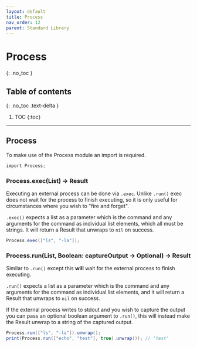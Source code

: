 ```yaml
---
layout: default
title: Process
nav_order: 12
parent: Standard Library
---
```


# Process
{: .no_toc }

## Table of contents
{: .no_toc .text-delta }

1. TOC
{:toc}

---

## Process

To make use of the Process module an import is required.

```cs
import Process;
```

### Process.exec(List) -> Result

Executing an external process can be done via `.exec`. Unlike `.run()` exec does not wait for the process
to finish executing, so it is only useful for circumstances where you wish to "fire and forget".

`.exec()` expects a list as a parameter which is the command and any arguments for the command as individual list elements, which all must be strings.
It will return a Result that unwraps to `nil` on success.

```cs
Process.exec(["ls", "-la"]);
```

### Process.run(List, Boolean: captureOutput -> Optional) -> Result

Similar to `.run()` except this **will** wait for the external process to finish executing.

`.run()` expects a list as a parameter which is the command and any arguments for the command as individual list elements,
and it will return a Result that unwraps to `nil` on success.

If the external process writes to stdout and you wish to capture the output you can pass an optional boolean argument to
`.run()`, this will instead make the Result unwrap to a string of the captured output.

```cs
Process.run(["ls", "-la"]).unwrap();
print(Process.run(["echo", "test"], true).unwrap()); // 'test'
```